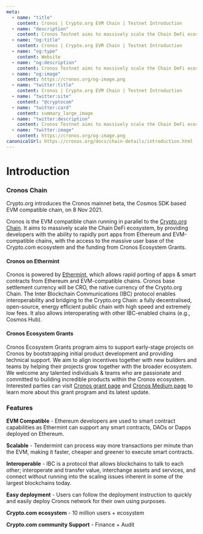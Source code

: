 ```yaml
---
meta:
  - name: "title"
    content: Cronos | Crypto.org EVM Chain | Testnet Introduction
  - name: "description"
    content: Cronos Testnet aims to massively scale the Chain DeFi ecosystem, by providing developers with the ability to rapidly port apps from Ethereum and EVM-compatible chains.
  - name: "og:title"
    content: Cronos | Crypto.org EVM Chain | Testnet Introduction
  - name: "og:type"
    content: Website
  - name: "og:description"
    content: Cronos Testnet aims to massively scale the Chain DeFi ecosystem, by providing developers with the ability to rapidly port apps from Ethereum and EVM-compatible chains.
  - name: "og:image"
    content: https://cronos.org/og-image.png
  - name: "twitter:title"
    content: Cronos | Crypto.org EVM Chain | Testnet Introduction
  - name: "twitter:site"
    content: "@cryptocom"
  - name: "twitter:card"
    content: summary_large_image
  - name: "twitter:description"
    content: Cronos Testnet aims to massively scale the Chain DeFi ecosystem, by providing developers with the ability to rapidly port apps from Ethereum and EVM-compatible chains.
  - name: "twitter:image"
    content: https://cronos.org/og-image.png
canonicalUrl: https://cronos.org/docs/chain-details/introduction.html
---
```


# Introduction

### Cronos Chain

Crypto.org introduces the Cronos mainnet beta, the Cosmos SDK based EVM compatible chain, on 8 Nov 2021.

Cronos is the EVM compatible chain running in parallel to the [Crypto.org Chain](https://crypto.org/docs/). It aims to massively scale the Chain DeFi ecosystem, by providing developers with the ability to rapidly port apps from Ethereum and EVM-compatible chains, with the access to the massive user base of the Crypto.com ecosystem and the funding from Cronos Ecosystem Grants. 

#### Cronos on Ethermint

Cronos is powered by [Ethermint](https://github.com/tharsis/ethermint), which allows rapid porting of apps & smart contracts from Ethereum and EVM-compatible chains. Cronos base settlement currency will be CRO, the native currency of the Crypto.org Chain.
The Inter Blockchain Communications (IBC) protocol enables interoperability and bridging to the Crypto.org Chain: a fully decentralised, open-source, energy efficient public chain with high speed and extremely low fees. It also allows interoperating with other IBC-enabled chains (e.g., Cosmos Hub).

#### Cronos Ecosystem Grants 
Cronos Ecosystem Grants program aims to support early-stage projects on Cronos by bootstrapping initial product development and providing technical support. We aim to align incentives together with new builders and teams by helping their projects grow together with the broader ecosystem. We welcome any talented individuals & teams who are passionate and committed to building incredible products within the Cronos ecosystem. Interested parties can visit [Cronos grant page](https://cronos.org/grants) and [Cronos Medium page](https://medium.com/cronos-chain) to learn more about this grant program and its latest update.


### Features

**EVM Compatible** - Ethereum developers are used to smart contract capabilities as Ethermint can support any smart contracts, DAOs or Dapps deployed on Ethereum.

**Scalable** - Tendermint can process way more transactions per minute than the EVM, making it faster, cheaper and greener to execute smart contracts.

**Interoperable** - IBC is a protocol that allows blockchains to talk to each other; interoperate and transfer value, interchange assets and services, and connect without running into the scaling issues inherent in some of the largest blockchains today.

**Easy deployment** - Users can follow the deployment instruction to quickly and easily deploy Cronos network for their own using purposes.

**Crypto.com ecosystem** - 10 million users + ecosystem

**Crypto.com community Support** - Finance + Audit
